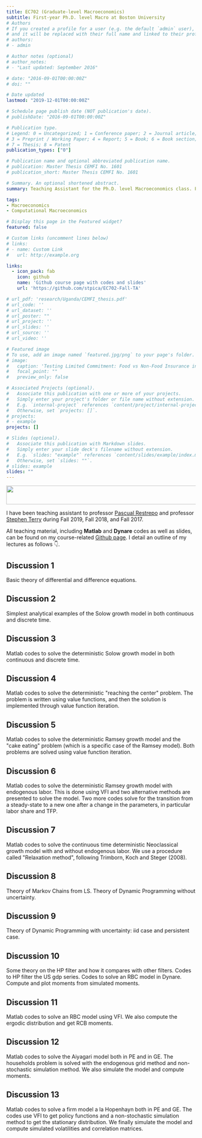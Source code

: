 ```yaml
---
title: EC702 (Graduate-level Macroeconomics)
subtitle: First-year Ph.D. level Macro at Boston University
# Authors
# If you created a profile for a user (e.g. the default `admin` user), write the username (folder name) here 
# and it will be replaced with their full name and linked to their profile.
# authors:
# - admin

# Author notes (optional)
# author_notes:
# - "Last updated: September 2016"

# date: "2016-09-01T00:00:00Z"
# doi: ""

# Date updated
lastmod: "2019-12-01T00:00:00Z"

# Schedule page publish date (NOT publication's date).
# publishDate: "2016-09-01T00:00:00Z"

# Publication type.
# Legend: 0 = Uncategorized; 1 = Conference paper; 2 = Journal article;
# 3 = Preprint / Working Paper; 4 = Report; 5 = Book; 6 = Book section;
# 7 = Thesis; 8 = Patent
publication_types: ["0"]

# Publication name and optional abbreviated publication name.
# publication: Master Thesis CEMFI No. 1601 
# publication_short: Master Thesis CEMFI No. 1601

# Summary. An optional shortened abstract.
summary: Teaching Assistant for the Ph.D. level Macroeconomics class. Fall 2019, Fall 2018, Fall 2017.

tags:
- Macroeconomics
- Computational Macroeconomics

# Display this page in the Featured widget?
featured: false

# Custom links (uncomment lines below)
# links:
# - name: Custom Link
#   url: http://example.org

links:
  - icon_pack: fab
    icon: github
    name: 'Github course page with codes and slides'
    url: 'https://github.com/stpica/EC702-Fall-TA'

# url_pdf: 'research/Uganda/CEMFI_thesis.pdf'
# url_code: ''
# url_dataset: ''
# url_poster: ""
# url_project: ''
# url_slides: ''
# url_source: ''
# url_video: ''

# Featured image
# To use, add an image named `featured.jpg/png` to your page's folder. 
# image:
#   caption: 'Testing Limited Commitment: Food vs Non-Food Insurance in Rural Uganda'
#   focal_point: ""
#   preview_only: false

# Associated Projects (optional).
#   Associate this publication with one or more of your projects.
#   Simply enter your project's folder or file name without extension.
#   E.g. `internal-project` references `content/project/internal-project/index.md`.
#   Otherwise, set `projects: []`.
# projects:
# - example
projects: []

# Slides (optional).
#   Associate this publication with Markdown slides.
#   Simply enter your slide deck's filename without extension.
#   E.g. `slides: "example"` references `content/slides/example/index.md`.
#   Otherwise, set `slides: ""`.
# slides: example
slides: ""
---
```


<center> <img src="/img/teaching.jpg" width="600" height="50" /> </center>

I have been teaching assistant to professor [Pascual Restrepo](http://pascual.scripts.mit.edu/) and professor [Stephen Terry](https://sites.google.com/site/stephenjamesterry/) during Fall 2019, Fall 2018, and Fall 2017.

All teaching material, including **Matlab** and **Dynare** codes as well as slides, can be found on my course-related [Github page](https://github.com/stpica/EC702-Fall-TA). I detail an outline of my lectures as follows 👇.

## Discussion 1

Basic theory of differential and difference equations.

## Discussion 2

Simplest analytical examples of the Solow growth model in both continuous and discrete time.

## Discussion 3

Matlab codes to solve the deterministic Solow growth model in both continuous and discrete time.

## Discussion 4

Matlab codes to solve the deterministic "reaching the center" problem. The problem is written using value functions, and then the solution is implemented through value function iteration.

## Discussion 5

Matlab codes to solve the deterministic Ramsey growth model and the "cake eating" problem (which is a specific case of the Ramsey model). Both problems are solved using value function iteration.

## Discussion 6

Matlab codes to solve the deterministic Ramsey growth model with endogenous labor. This is done using VFI and two alternative methods are presented to solve the model. Two more codes solve for the transition from a steady-state to a new one after a change in the parameters, in particular labor share and TFP.

## Discussion 7

Matlab codes to solve the continuous time deterministic Neoclassical growth model with and without endogenous labor. We use a procedure called "Relaxation method", following Trimborn, Koch and Steger (2008).

## Discussion 8

Theory of Markov Chains from LS. Theory of Dynamic Programming without uncertainty.

## Discussion 9

Theory of Dynamic Programming with uncertainty: iid case and persistent case.

## Discussion 10

Some theory on the HP filter and how it compares with other filters. Codes to HP filter the US gdp series. Codes to solve an RBC model in Dynare. Compute and plot moments from simulated moments.

## Discussion 11

Matlab codes to solve an RBC model using VFI. We also compute the ergodic distribution and get RCB moments.

## Discussion 12

Matlab codes to solve the Aiyagari model both in PE and in GE. The households problem is solved with the endogenous grid method and non-stochastic simulation method. We also simulate the model and compute moments.

## Discussion 13

Matlab codes to solve a firm model a la Hopenhayn both in PE and GE. The codes use VFI to get policy functions and a non-stochastic simulation method to get the stationary distribution. We finally simulate the model and compute simulated volatilities and correlation matrices.

